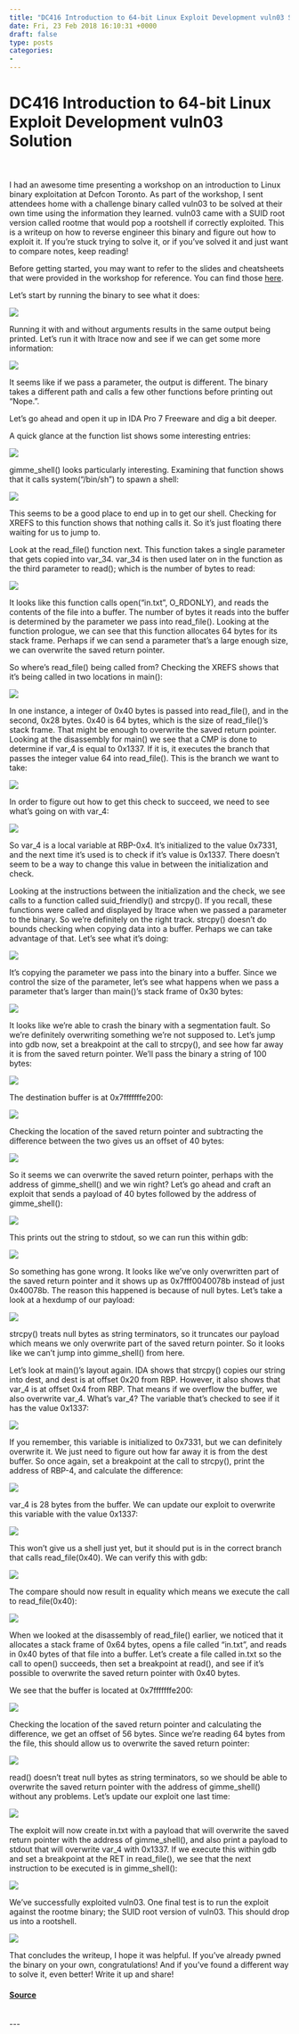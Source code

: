 ```yaml
---
title: "DC416 Introduction to 64-bit Linux Exploit Development vuln03 Solution"
date: Fri, 23 Feb 2018 16:10:31 +0000
draft: false
type: posts
categories: 
- 
---
```

# DC416 Introduction to 64-bit Linux Exploit Development vuln03 Solution

<br/>

<br/>
I had an awesome time presenting a workshop on an introduction to Linux binary exploitation at Defcon Toronto. As part of the workshop, I sent attendees home with a challenge binary called vuln03 to be solved at their own time using the information they learned. vuln03 came with a SUID root version called rootme that would pop a rootshell if correctly exploited. This is a writeup on how to reverse engineer this binary and figure out how to exploit it. If you’re stuck trying to solve it, or if you’ve solved it and just want to compare notes, keep reading!

Before getting started, you may want to refer to the slides and cheatsheets that were provided in the workshop for reference. You can find those [here](https://github.com/superkojiman/dc416-exploitdev-intro).

Let’s start by running the binary to see what it does:

![](/images/2018-02-23/00.png)

Running it with and without arguments results in the same output being printed. Let’s run it with ltrace now and see if we can get some more information:

![](/images/2018-02-23/01.png)

It seems like if we pass a parameter, the output is different. The binary takes a different path and calls a few other functions before printing out “Nope.”.

Let’s go ahead and open it up in IDA Pro 7 Freeware and dig a bit deeper.

A quick glance at the function list shows some interesting entries:

![](/images/2018-02-23/02.png)

gimme\_shell() looks particularly interesting. Examining that function shows that it calls system(“/bin/sh”) to spawn a shell:

![](/images/2018-02-23/03.png)

This seems to be a good place to end up in to get our shell. Checking for XREFS to this function shows that nothing calls it. So it’s just floating there waiting for us to jump to.

Look at the read\_file() function next. This function takes a single parameter that gets copied into var\_34. var\_34 is then used later on in the function as the third parameter to read(); which is the number of bytes to read:

![](/images/2018-02-23/04.png)

It looks like this function calls open(“in.txt”, O\_RDONLY), and reads the contents of the file into a buffer. The number of bytes it reads into the buffer is determined by the parameter we pass into read\_file(). Looking at the function prologue, we can see that this function allocates 64 bytes for its stack frame. Perhaps if we can send a parameter that’s a large enough size, we can overwrite the saved return pointer.

So where’s read\_file() being called from? Checking the XREFS shows that it’s being called in two locations in main():

![](/images/2018-02-23/05.png)

In one instance, a integer of 0x40 bytes is passed into read\_file(), and in the second, 0x28 bytes. 0x40 is 64 bytes, which is the size of read\_file()’s stack frame. That might be enough to overwrite the saved return pointer. Looking at the disassembly for main() we see that a CMP is done to determine if var\_4 is equal to 0x1337. If it is, it executes the branch that passes the integer value 64 into read\_file(). This is the branch we want to take:

![](/images/2018-02-23/06.png)

In order to figure out how to get this check to succeed, we need to see what’s going on with var\_4:

![](/images/2018-02-23/07.png)

So var\_4 is a local variable at RBP-0x4. It’s initialized to the value 0x7331, and the next time it’s used is to check if it’s value is 0x1337. There doesn’t seem to be a way to change this value in between the initialization and check.

Looking at the instructions between the initialization and the check, we see calls to a function called suid\_friendly() and strcpy(). If you recall, these functions were called and displayed by ltrace when we passed a parameter to the binary. So we’re definitely on the right track. strcpy() doesn’t do bounds checking when copying data into a buffer. Perhaps we can take advantage of that. Let’s see what it’s doing:

![](/images/2018-02-23/08.png)

It’s copying the parameter we pass into the binary into a buffer. Since we control the size of the parameter, let’s see what happens when we pass a parameter that’s larger than main()’s stack frame of 0x30 bytes:

![](/images/2018-02-23/09.png)

It looks like we’re able to crash the binary with a segmentation fault. So we’re definitely overwriting something we’re not supposed to. Let’s jump into gdb now, set a breakpoint at the call to strcpy(), and see how far away it is from the saved return pointer. We’ll pass the binary a string of 100 bytes:

![](/images/2018-02-23/10.png)

The destination buffer is at 0x7fffffffe200:

![](/images/2018-02-23/11.png)

Checking the location of the saved return pointer and subtracting the difference between the two gives us an offset of 40 bytes:

![](/images/2018-02-23/12.png)

So it seems we can overwrite the saved return pointer, perhaps with the address of gimme\_shell() and we win right? Let’s go ahead and craft an exploit that sends a payload of 40 bytes followed by the address of gimme\_shell():

![](/images/2018-02-23/13.png)

This prints out the string to stdout, so we can run this within gdb:

![](/images/2018-02-23/14.png)

So something has gone wrong. It looks like we’ve only overwritten part of the saved return pointer and it shows up as 0x7fff0040078b instead of just 0x40078b. The reason this happened is because of null bytes. Let’s take a look at a hexdump of our payload:

![](/images/2018-02-23/15.png)

strcpy() treats null bytes as string terminators, so it truncates our payload which means we only overwrite part of the saved return pointer. So it looks like we can’t jump into gimme\_shell() from here.

Let’s look at main()’s layout again. IDA shows that strcpy() copies our string into dest, and dest is at offset 0x20 from RBP. However, it also shows that var\_4 is at offset 0x4 from RBP. That means if we overflow the buffer, we also overwrite var\_4. What’s var\_4? The variable that’s checked to see if it has the value 0x1337:

![](/images/2018-02-23/16.png)

If you remember, this variable is initialized to 0x7331, but we can definitely overwrite it. We just need to figure out how far away it is from the dest buffer. So once again, set a breakpoint at the call to strcpy(), print the address of RBP-4, and calculate the difference:

![](/images/2018-02-23/17.png)

var\_4 is 28 bytes from the buffer. We can update our exploit to overwrite this variable with the value 0x1337:

![](/images/2018-02-23/18.png)

This won’t give us a shell just yet, but it should put is in the correct branch that calls read\_file(0x40). We can verify this with gdb:

![](/images/2018-02-23/19.png)

The compare should now result in equality which means we execute the call to read\_file(0x40):

![](/images/2018-02-23/20.png)

When we looked at the disassembly of read\_file() earlier, we noticed that it allocates a stack frame of 0x64 bytes, opens a file called “in.txt”, and reads in 0x40 bytes of that file into a buffer. Let’s create a file called in.txt so the call to open() succeeds, then set a breakpoint at read(), and see if it’s possible to overwrite the saved return pointer with 0x40 bytes.

We see that the buffer is located at 0x7fffffffe200:

![](/images/2018-02-23/21.png)

Checking the location of the saved return pointer and calculating the difference, we get an offset of 56 bytes. Since we’re reading 64 bytes from the file, this should allow us to overwrite the saved return pointer:

![](/images/2018-02-23/22.png)

read() doesn’t treat null bytes as string terminators, so we should be able to overwrite the saved return pointer with the address of gimme\_shell() without any problems. Let’s update our exploit one last time:

![](/images/2018-02-23/23.png)

The exploit will now create in.txt with a payload that will overwrite the saved return pointer with the address of gimme\_shell(), and also print a payload to stdout that will overwrite var\_4 with 0x1337. If we execute this within gdb and set a breakpoint at the RET in read\_file(), we see that the next instruction to be executed is in gimme\_shell():

![](/images/2018-02-23/24.png)

We’ve successfully exploited vuln03. One final test is to run the exploit against the rootme binary; the SUID root version of vuln03. This should drop us into a rootshell.

![](/images/2018-02-23/25.png)

That concludes the writeup, I hope it was helpful. If you’ve already pwned the binary on your own, congratulations! And if you’ve found a different way to solve it, even better! Write it up and share!

#### [Source](http://blog.techorganic.com/2018/02/23/dc416-introduction-to-64-bit-linux-exploit-development-vuln03-solution/)

<br/>
---
